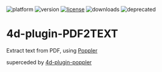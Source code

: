![platform](https://img.shields.io/static/v1?label=platform&message=osx-64%20|%20win-32%20|%20win-64&color=blue)
![version](https://img.shields.io/badge/version-17%2B-3E8B93)
[![license](https://img.shields.io/github/license/miyako/4d-plugin-PDF2TEXT)](LICENSE)
![downloads](https://img.shields.io/github/downloads/miyako/4d-plugin-PDF2TEXT/total)
![deprecated](https://img.shields.io/badge/-deprecated-inactive)

# 4d-plugin-PDF2TEXT
Extract text from PDF, using [Poppler](https://poppler.freedesktop.org)

superceded by [4d-plugin-poppler](https://github.com/miyako/4d-plugin-poppler)
